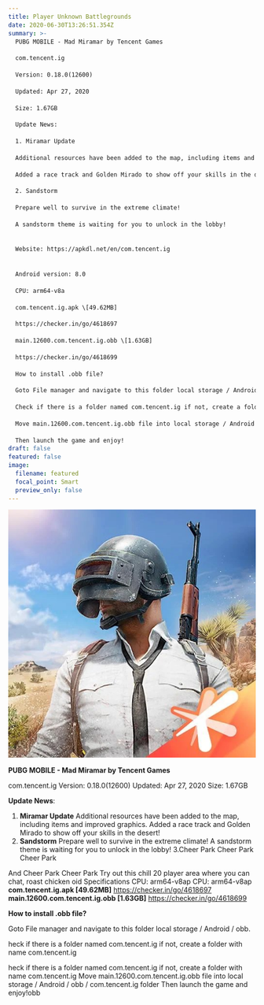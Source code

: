 ```yaml
---
title: Player Unknown Battlegrounds
date: 2020-06-30T13:26:51.354Z
summary: >-
  PUBG MOBILE - Mad Miramar by Tencent Games

  com.tencent.ig

  Version: 0.18.0(12600)

  Updated: Apr 27, 2020

  Size: 1.67GB

  Update News:

  1. Miramar Update

  Additional resources have been added to the map, including items and improved graphics. 

  Added a race track and Golden Mirado to show off your skills in the desert!

  2. Sandstorm

  Prepare well to survive in the extreme climate!

  A sandstorm theme is waiting for you to unlock in the lobby!


  Website: https://apkdl.net/en/com.tencent.ig


  Android version: 8.0

  CPU: arm64-v8a

  com.tencent.ig.apk \[49.62MB]

  https://checker.in/go/4618697

  main.12600.com.tencent.ig.obb \[1.63GB]

  https://checker.in/go/4618699

  How to install .obb file?

  Goto File manager and navigate to this folder local storage / Android / obb

  Check if there is a folder named com.tencent.ig if not, create a folder with name com.tencent.ig

  Move main.12600.com.tencent.ig.obb file into local storage / Android / obb / com.tencent.ig folder

  Then launch the game and enjoy!
draft: false
featured: false
image:
  filename: featured
  focal_point: Smart
  preview_only: false
---
```

![](img_20200618_003711_775.jpg)

**PUBG MOBILE - Mad Miramar by Tencent Games**


com.tencent.ig
Version: 0.18.0(12600)
Updated: Apr 27, 2020
Size: 1.67GB


**Update News**:

1. **Miramar Update**
   Additional resources have been added to the map, including items and improved graphics. 
   Added a race track and Golden Mirado to show off your skills in the desert!
2. **Sandstorm**
   Prepare well to survive in the extreme climate!
   A sandstorm theme is waiting for you to unlock in the lobby!
3.Cheer Park
Cheer Park
Cheer Park
﻿
﻿

And
Cheer Park
Cheer Park
Try out this chill 20 player area where you can chat, roast chicken 
oid
S﻿pecifications
CPU: arm64-v8ap
CPU: arm64-v8ap
**com.tencent.ig.apk \[49.62MB]**
https://checker.in/go/4618697
**main.12600.com.tencent.ig.obb \[1.63GB]**
https://checker.in/go/4618699


**How to install .obb file?**


Goto File manager and navigate to this folder local storage / Android / obb.﻿



heck if there is a folder named com.tencent.ig if not, create a folder with name com.tencent.ig



heck if there is a folder named com.tencent.ig if not, create a folder with name com.tencent.ig
Move main.12600.com.tencent.ig.obb file into local storage / Android / obb / com.tencent.ig folder
Then launch the game and enjoy!obb